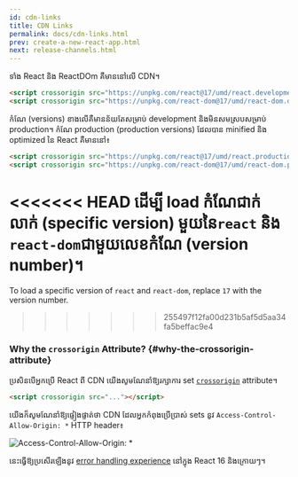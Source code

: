 ```yaml
---
id: cdn-links
title: CDN Links
permalink: docs/cdn-links.html
prev: create-a-new-react-app.html
next: release-channels.html
---
```


ទាំង React និង ReactDOm គឺមាននៅលើ CDN។

```html
<script crossorigin src="https://unpkg.com/react@17/umd/react.development.js"></script>
<script crossorigin src="https://unpkg.com/react-dom@17/umd/react-dom.development.js"></script>
```

កំណែ (versions) ខាងលើគឺមានន័យតែសម្រាប់ development និងមិនសមស្របសម្រាប់ production។ កំណែ production (production versions) ដែលបាន minified និង optimized នៃ React គឺមាននៅ៖

```html
<script crossorigin src="https://unpkg.com/react@17/umd/react.production.min.js"></script>
<script crossorigin src="https://unpkg.com/react-dom@17/umd/react-dom.production.min.js"></script>
```

<<<<<<< HEAD
ដើម្បី load កំណែជាក់លាក់ (specific version) មួយនៃ​​​`react` និង `react-dom`​ជាមួយលេខកំណែ (version number)។
=======
To load a specific version of `react` and `react-dom`, replace `17` with the version number.
>>>>>>> 255497f12fa00d231b5af5d5aa34fa5beffac9e4

### Why the `crossorigin` Attribute? {#why-the-crossorigin-attribute}

ប្រសិនបើអ្នកប្រើ React ពី CDN យើងសូមណែនាំឱ្យរក្សាការ set [`crossorigin`](https://developer.mozilla.org/en-US/docs/Web/HTML/CORS_settings_attributes) attribute។

```html
<script crossorigin src="..."></script>
```

យើងក៏សូមណែនាំឱ្យផ្ទៀងផ្ទាត់ថា CDN ដែលអ្នកកំពុងប្រើប្រាស់ sets នូវ `Access-Control-Allow-Origin: *` HTTP header៖

![Access-Control-Allow-Origin: *](../images/docs/cdn-cors-header.png)

នេះធ្វើឱ្យប្រសើរឡើងនូវ [error handling experience](/blog/2017/07/26/error-handling-in-react-16.html) នៅក្នុង React 16 និងក្រោយៗ។
